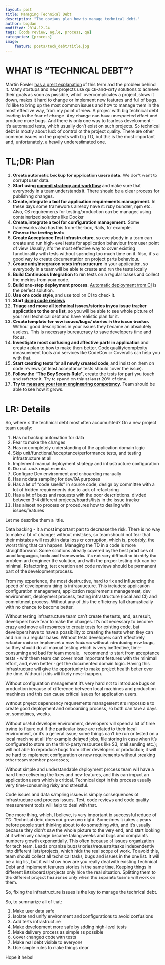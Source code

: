 ```yaml
---
layout: post
title: Managing Technical Debt
description: "The obvious plan how to manage technical debt."
author: bogdan
modified: 2014-12-24
tags: [code review, agile, process, qa]
categories: [process]
image:
    feature: posts/tech_debt/title.jpg
---
```


# WHAT IS “TECHNICAL DEBT”?

Martin Fowler [has a great explanation](https://martinfowler.com/bliki/TechnicalDebt.html) of this term and the problem behind it.  Many startups and new projects use quick-and-dirty solutions to achieve their goals as soon as possible, which overcomplicates a project, slows it down, makes it hard to change or implement new features and full of bugs. I'd like to bring up the most common issues and how to manage them in the most effective way, from my point of view.
A project with big technical debt leading to the fear of change. Any change can have unexpected effect and produce more bugs. And there is only one way to fearless development - it’s automated tests, which usually don’t exist on such projects. So technical debt is mostly about luck of control of the project quality. 
There are other common issues on the projects with big TD, but this is the most important and, unfortunately, a heavily underestimated one.
 <!-- more -->
 
# TL;DR: Plan
1. **Create automatic backup for application users data.** We don’t want to corrupt user data.
2. **Start using [commit strategy and workflow](http://nvie.com/posts/a-successful-git-branching-model/)** and make sure that everybody in a team understands it. There should be a clear process for publishing changes.
3. **Create/integrate a tool for application requirements management.** In these days some frameworks already have it: ruby bundler, npm etc. Also, OS requirements for testing/production can be managed using containerized solutions like Docker
4. **Create/integrate a tool for configuration management.** Some frameworks also has this from-the-box, Rails, for example.
5. **Choose the testing tools**
6. **Create Acceptance Test infrastructure**, so everybody in a team can create and run high-level tests for application behaviour from user point of view. Usually, it's the most effective way to cover existing functionality with tests without spending too much time on it. Also, it's a good way to create documentation on project parts behaviour.
7. **Create unit/integration tests infrastructure** in your application, so everybody in a team will be able to create and run the tests locally
8. **Build Continuous Integration** to run tests on a regular bases and collect the metrics from your code.
9. **Build one-step deployment process**. [Automatic deployment from CI](http://www.savvyclutch.com/devops/continuous-deployment-to-aws-ecs-and-circle-ci/) is the perfect solution. 
10. **Use one code style**, and use tool on CI to check it.
11. **Start [doing code reviews](http://www.savvyclutch.com/process/Make-Code-Review-Useful-Again/)**
12. **Triage and move all technical issues/stories in you issue tracker application to the one list**, so you will be able to see whole picture of your real technical debt and have realistic plan for it. 
13. **Create template for new issues/bugs/ stories in the issue tracker.** Without good descriptions in your issues they became an absolutely useless. This is necessary bureaucracy to save developers time and focus. 
14. **Investigate most confusing and affective parts in application** and create a plan to how to make them better. Code quality/complexity measurement tools and services like CodeCov or Coveralls can help you with that.
15. **Start creating tests for all newly created code**, and insist on them on code reviews (at least acceptance tests should cover the issue).
16. **Follow the “The Boy Scouts Rule”**, create the tests for part you touch and refactor it. Try to spend on this at least 20% of time.
17. **Try to [measure your team engineering competency](http://www.savvyclutch.com/measuring-software-engineering-competency/)**. Team should be able to see how it grows. 

# LR: Details
So, where is the technical debt most often accumulated? On a new project team usually:

1. Has no backup automation for data
2. Fear to make the changes
3. Has no completely understanding of the application domain logic 
4. Skip unit/functional/acceptance/performance tests, and testing infrastructure at all
5. Implement manual deployment strategy and infrastructure configuration
6. Do not track requirements
7. Configure Dev environment and onboarding manually
8. Has no data sampling for dev/QA purposes 
9. Has a lot of “code smells” in source code, design by committee with a lot of hidden requirements due to lack of refactoring
10. Has a lot of bugs and requests with the poor descriptions, divided between 3-4 different projects/boards/lists in the issue tracker 
11. Has almost no process or procedures how to dealing with issues/features

Let me describe them a little. 

Data backing - it a most important part to decrease the risk. There is no way to make a lot of changes without mistakes, so team should not fear that their mistakes will result in data loss or corruption, which is, probably, the worst thing that can happen. 
Managing the TD in a code is more straightforward. Some solutions already covered by the best practices of used languages, tools and frameworks. It's not very difficult to identify the problem and engineer the solution, and with the proper testing risk can be minimal. Refactoring, test creation and code reviews should be permanent part of the development process.  

From my experience, the most destructive, hard to fix and influencing the speed of development thing is infrastructure. 
This includes: application configuration management, application requirements management, dev environment, deployment process, 
testing infrastructure (local and CI) and commitment process. Without any of this the efficiency fall dramastically with no chance to become better. 

Without testing infrastructure team can’t create the tests, and, as result, developers have fear to make the changes. It’s not necessary to become crazy and move all resources to create tests for existing code, but developers have to have a possibility to creating the tests when they can and run in a regular bases. 
Without tests developers can’t effectively refactor code or implement a new features without introducing new bugs, so they should do all manual testing which is very ineffective, time-consuming and bad for team morale. 
I recommend to start from acceptance tests - with them team can cover most important features with the minimall effort, and, even better - get the documented domain logic. 
Having this infrastructure will give the opportunity to make project health better over the time. Without it this will likely never happen.

Without configuration management it’s very hard not to introduce bugs on production because of difference between local machines 
and production machines and this can cause critical issues for application users. 

Without project dependency requirements management it's impossible to create good deployment and onboarding process, so both can take a days or, sometimes, weeks. 

Without useful developer environment, developers will spend a lot of time trying to figure out if the particular issue are related to their local environment, 
or it’s a general issue; some things can’t be run or tested on a local machine at all (for example delayed jobs, file storing in case when it’s configured to store on the third-party resources like S3, mail sending etc.); will not able to reproduce bugs from other developers or production; it will be hard to implement configuration or new requirements without  breaking other team member processes; 

Without simple and understandable deployment process team will have a hard time delivering the fixes and new features, 
and this can impact an application users which is critical. Technical dept in this process usually very time-consuming risky and stressful. 

Code issues and data sampling issues is simply consequences of infrastructure and process issues. Test, code reviews and code quality measurement tools will help to deal with that.  

One more thing, which, I believe,  is very important to successful reduce of TD. Technical debt does not grow overnight. Sometimes it takes a years before people start thinking about to do something with, and it’s usually because they didn’t saw the whole picture to the very end, and start looking at it when any change became taking weeks and bugs and complaints numbers growth exponentially. This often because of issues organization for tech team. 
Leads organize bugs/stories/requests/tasks independently into different lists/projects, which hide the real scope of work. To avoid this, team should collect all technical tasks, bugs and issues in the one list. It will be a big list, but it will show how are you really deal with existing Technical Debt and implement features stories in the same time. Keeping things in different lists/boards/projects only hide the real situation. 
Splitting them to the different project has sense only when the separate teams will work on them.  

So, fixing the infrastructure issues is the key to manage the technical debt.  

So, to summarize all of that:

1. Make user data safe
2. Isolate and unify environment and configurations to avoid confusions
3. Add tests infrastructure
4. Make development more safe by adding high-level tests
5. Make delivery process as simple as possible
6. Cover changed code with tests
7. Make real debt visible to everyone
8. Use simple rules to make things clear  

Hope it helps!
